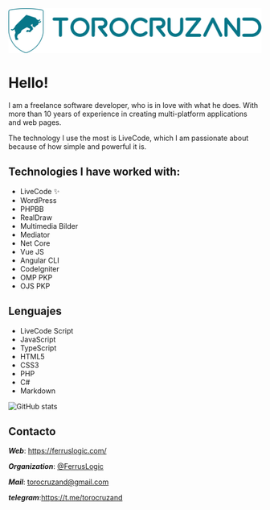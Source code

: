 <img src="logo-torocruzand-r.svg" style="zoom:50%;" />

# Hello!

I am a freelance software developer, who is in love with what he does. With more than 10 years of experience in creating multi-platform applications and web pages.

The technology I use the most is LiveCode, which I am passionate about because of how simple and powerful it is.



## Technologies I have worked with:

- LiveCode  ✨
- WordPress
- PHPBB
- RealDraw
- Multimedia Bilder
- Mediator
- Net Core
- Vue JS
- Angular CLI
- CodeIgniter
- OMP PKP
- OJS PKP


## Lenguajes

- LiveCode Script
- JavaScript
- TypeScript
- HTML5
- CSS3
- PHP
- C#
- Markdown



![GitHub stats](https://github-readme-stats.vercel.app/api?username=torocruzand&show_icons=true&hide_border=true)

## Contacto

***Web***: https://ferruslogic.com/

***Organization***: [@FerrusLogic](https://github.com/Ferruslogic/)

***Mail***: torocruzand@gmail.com

***telegram***:https://t.me/torocruzand

